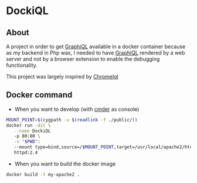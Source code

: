 # DockiQL

## About

A project in order to get [GraphiQL](https://github.com/graphql/graphiql/) available in a docker container because as my backend in Php was, I needed to have [GraphiQL](https://github.com/graphql/graphiql/) 
rendered by a web server and not by a browser extension to enable the debugging functionality.

This project was largely inspired by [ChromeIql](https://github.com/ermanc/ChromeiQL/)


## Docker command
  * When you want to develop (with [cmder](http://cmder.net/) as console)
```bash
MOUNT_POINT=$(cygpath -u $(readlink -f ./public/))
docker run -dit \
   --name DockiDL 
   -p 80:80 \
   -v "$PWD": 
   --mount type=bind,source=/$MOUNT_POINT,target=/usr/local/apache2/htdocs/
   httpd:2.4
```

  * When you want to build the docker image
```bash   
docker build -t my-apache2 .
```
